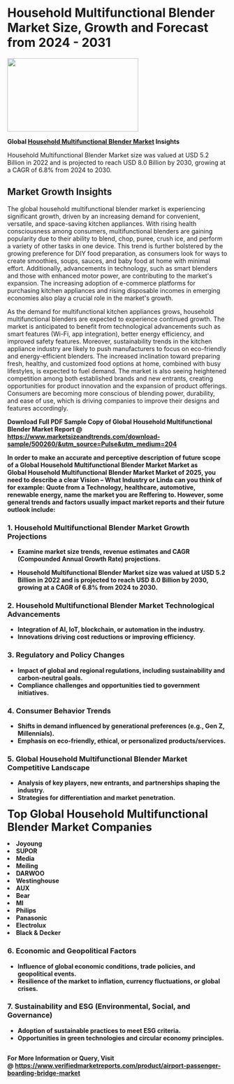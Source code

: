 <H1>Household Multifunctional Blender Market Size, Growth and Forecast from 2024 - 2031</H1><img class="aligncenter size-medium wp-image-584254" src="https://thirdeyenews.in/wp-content/uploads/2024/09/Global-Market-Research-300x168.jpeg" alt="" width="300" height="168" /><p><strong>Global&nbsp;<a href="https://www.marketsizeandtrends.com/download-sample/500260/&amp;utm_source=Pulse&amp;utm_medium=204">Household Multifunctional Blender Market</a> Insights</strong></p><p>Household Multifunctional Blender Market size was valued at USD 5.2 Billion in 2022 and is projected to reach USD 8.0 Billion by 2030, growing at a CAGR of 6.8% from 2024 to 2030.</p><p><h2>Market Growth Insights</h2> <p>The global household multifunctional blender market is experiencing significant growth, driven by an increasing demand for convenient, versatile, and space-saving kitchen appliances. With rising health consciousness among consumers, multifunctional blenders are gaining popularity due to their ability to blend, chop, puree, crush ice, and perform a variety of other tasks in one device. This trend is further bolstered by the growing preference for DIY food preparation, as consumers look for ways to create smoothies, soups, sauces, and baby food at home with minimal effort. Additionally, advancements in technology, such as smart blenders and those with enhanced motor power, are contributing to the market's expansion. The increasing adoption of e-commerce platforms for purchasing kitchen appliances and rising disposable incomes in emerging economies also play a crucial role in the market's growth. </p> <p><strong></strong></p> <p>As the demand for multifunctional kitchen appliances grows, household multifunctional blenders are expected to experience continued growth. The market is anticipated to benefit from technological advancements such as smart features (Wi-Fi, app integration), better energy efficiency, and improved safety features. Moreover, sustainability trends in the kitchen appliance industry are likely to push manufacturers to focus on eco-friendly and energy-efficient blenders. The increased inclination toward preparing fresh, healthy, and customized food options at home, combined with busy lifestyles, is expected to fuel demand. The market is also seeing heightened competition among both established brands and new entrants, creating opportunities for product innovation and the expansion of product offerings. Consumers are becoming more conscious of blending power, durability, and ease of use, which is driving companies to improve their designs and features accordingly. <p><strong></p><p><span class=""><strong>Download Full PDF Sample Copy of Global Household Multifunctional Blender Market Report</strong> @ <a href="https://www.marketsizeandtrends.com/download-sample/500260/&amp;utm_source=Pulse&amp;utm_medium=204" target="_blank">https://www.marketsizeandtrends.com/download-sample/500260/&amp;utm_source=Pulse&amp;utm_medium=204</a></span></p><p>In order to make an accurate and perceptive description of future scope of a Global&nbsp;Household Multifunctional Blender Market Market as Global&nbsp;Household Multifunctional Blender Market Market of 2025, you need to describe a clear Vision &ndash; What Industry or Linda can you think of for example: Quote from a Technology, healthcare, automotive, renewable energy, name the market you are Reffering to. However, some general trends and factors usually impact market reports and their future outlook include:</p><h3>1.&nbsp;<strong>Household Multifunctional Blender Market Growth Projections</strong></h3><ul><li>Examine market size trends, revenue estimates and CAGR (Compounded Annual Growth Rate) projections.</li><li><p>Household Multifunctional Blender Market size was valued at USD 5.2 Billion in 2022 and is projected to reach USD 8.0 Billion by 2030, growing at a CAGR of 6.8% from 2024 to 2030.</p></li></ul><h3>2.&nbsp;<strong>Household Multifunctional Blender Market Technological Advancements</strong></h3><ul><li>Integration of AI, IoT, blockchain, or automation in the industry.</li><li>Innovations driving cost reductions or improving efficiency.</li></ul><h3>3.&nbsp;<strong>Regulatory and Policy Changes</strong></h3><ul><li>Impact of global and regional regulations, including sustainability and carbon-neutral goals.</li><li>Compliance challenges and opportunities tied to government initiatives.</li></ul><h3>4.&nbsp;<strong>Consumer Behavior Trends</strong></h3><ul><li>Shifts in demand influenced by generational preferences (e.g., Gen Z, Millennials).</li><li>Emphasis on eco-friendly, ethical, or personalized products/services.</li></ul><h3>5.&nbsp;<strong>Global Household Multifunctional Blender Market Competitive Landscape</strong></h3><ul><li>Analysis of key players, new entrants, and partnerships shaping the industry.</li><li>Strategies for differentiation and market penetration.</li></ul><p data-pm-slice="1 1 []"><span style="color: inherit; font-family: inherit; font-size: 25px;">Top Global Household Multifunctional Blender Market Companies</span></p><div class="" data-test-id=""><p><li>Joyoung</li><li> SUPOR</li><li> Media</li><li> Meiling</li><li> DARWOO</li><li> Westinghouse</li><li> AUX</li><li> Bear</li><li> MI</li><li> Philips</li><li> Panasonic</li><li> Electrolux</li><li> Black & Decker</li></p></div><h3>6.&nbsp;<strong>Economic and Geopolitical Factors</strong></h3><ul><li>Influence of global economic conditions, trade policies, and geopolitical events.</li><li>Resilience of the market to inflation, currency fluctuations, or global crises.</li></ul><h3>7.&nbsp;<strong>Sustainability and ESG (Environmental, Social, and Governance)</strong></h3><ul><li>Adoption of sustainable practices to meet ESG criteria.</li><li>Opportunities in green technologies and circular economy principles.</li></ul><h2><strong style="font-size: 14px;">For More Information or Query, Visit @&nbsp;</strong><a style="background-color: #ffffff; font-size: 14px;" href="https://www.marketsizeandtrends.com/report/household-multifunctional-blender-market/" target="_blank">https://www.verifiedmarketreports.com/product/airport-passenger-boarding-bridge-market</a></h2>
